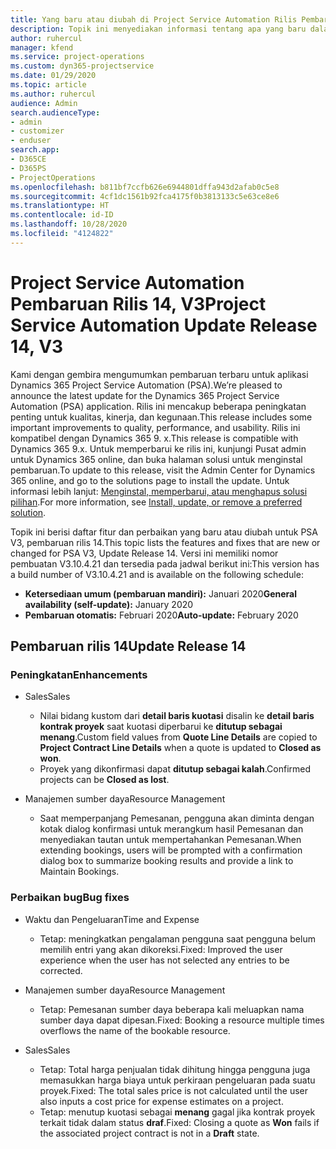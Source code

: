 ```yaml
---
title: Yang baru atau diubah di Project Service Automation Rilis Pembaruan 14, V3
description: Topik ini menyediakan informasi tentang apa yang baru dalam Project Service Automation Rilis Pembaruan 14 V3.
author: ruhercul
manager: kfend
ms.service: project-operations
ms.custom: dyn365-projectservice
ms.date: 01/29/2020
ms.topic: article
ms.author: ruhercul
audience: Admin
search.audienceType:
- admin
- customizer
- enduser
search.app:
- D365CE
- D365PS
- ProjectOperations
ms.openlocfilehash: b811bf7ccfb626e6944801dffa943d2afab0c5e8
ms.sourcegitcommit: 4cf1dc1561b92fca4175f0b3813133c5e63ce8e6
ms.translationtype: HT
ms.contentlocale: id-ID
ms.lasthandoff: 10/28/2020
ms.locfileid: "4124822"
---
```

# <a name="project-service-automation-update-release-14-v3"></a><span data-ttu-id="b5c08-103">Project Service Automation Pembaruan Rilis 14, V3</span><span class="sxs-lookup"><span data-stu-id="b5c08-103">Project Service Automation Update Release 14, V3</span></span>
<span data-ttu-id="b5c08-104">Kami dengan gembira mengumumkan pembaruan terbaru untuk aplikasi Dynamics 365 Project Service Automation (PSA).</span><span class="sxs-lookup"><span data-stu-id="b5c08-104">We’re pleased to announce the latest update for the Dynamics 365 Project Service Automation (PSA) application.</span></span> <span data-ttu-id="b5c08-105">Rilis ini mencakup beberapa peningkatan penting untuk kualitas, kinerja, dan kegunaan.</span><span class="sxs-lookup"><span data-stu-id="b5c08-105">This release includes some important improvements to quality, performance, and usability.</span></span> <span data-ttu-id="b5c08-106">Rilis ini kompatibel dengan Dynamics 365 9. x.</span><span class="sxs-lookup"><span data-stu-id="b5c08-106">This release is compatible with Dynamics 365 9.x.</span></span> <span data-ttu-id="b5c08-107">Untuk memperbarui ke rilis ini, kunjungi Pusat admin untuk Dynamics 365 online, dan buka halaman solusi untuk menginstal pembaruan.</span><span class="sxs-lookup"><span data-stu-id="b5c08-107">To update to this release, visit the Admin Center for Dynamics 365 online, and go to the solutions page to install the update.</span></span> <span data-ttu-id="b5c08-108">Untuk informasi lebih lanjut: [Menginstal, memperbarui, atau menghapus solusi pilihan](https://docs.microsoft.com/power-platform/admin/install-remove-preferred-solution).</span><span class="sxs-lookup"><span data-stu-id="b5c08-108">For more information, see [Install, update, or remove a preferred solution](https://docs.microsoft.com/power-platform/admin/install-remove-preferred-solution).</span></span>

<span data-ttu-id="b5c08-109">Topik ini berisi daftar fitur dan perbaikan yang baru atau diubah untuk PSA V3, pembaruan rilis 14.</span><span class="sxs-lookup"><span data-stu-id="b5c08-109">This topic lists the features and fixes that are new or changed for PSA V3, Update Release 14.</span></span> <span data-ttu-id="b5c08-110">Versi ini memiliki nomor pembuatan V3.10.4.21 dan tersedia pada jadwal berikut ini:</span><span class="sxs-lookup"><span data-stu-id="b5c08-110">This version has a build number of V3.10.4.21 and is available on the following schedule:</span></span>

- <span data-ttu-id="b5c08-111">**Ketersediaan umum (pembaruan mandiri):** Januari 2020</span><span class="sxs-lookup"><span data-stu-id="b5c08-111">**General availability (self-update):** January 2020</span></span>
- <span data-ttu-id="b5c08-112">**Pembaruan otomatis:** Februari 2020</span><span class="sxs-lookup"><span data-stu-id="b5c08-112">**Auto-update:** February 2020</span></span>

## <a name="update-release-14"></a><span data-ttu-id="b5c08-113">Pembaruan rilis 14</span><span class="sxs-lookup"><span data-stu-id="b5c08-113">Update Release 14</span></span>

### <a name="enhancements"></a><span data-ttu-id="b5c08-114">Peningkatan</span><span class="sxs-lookup"><span data-stu-id="b5c08-114">Enhancements</span></span>

- <span data-ttu-id="b5c08-115">Sales</span><span class="sxs-lookup"><span data-stu-id="b5c08-115">Sales</span></span>

     - <span data-ttu-id="b5c08-116">Nilai bidang kustom dari **detail baris kuotasi** disalin ke **detail baris kontrak proyek** saat kuotasi diperbarui ke **ditutup sebagai menang**.</span><span class="sxs-lookup"><span data-stu-id="b5c08-116">Custom field values from **Quote Line Details** are copied to **Project Contract Line Details** when a quote is updated to **Closed as won**.</span></span>
     - <span data-ttu-id="b5c08-117">Proyek yang dikonfirmasi dapat **ditutup sebagai kalah**.</span><span class="sxs-lookup"><span data-stu-id="b5c08-117">Confirmed projects can be **Closed as lost**.</span></span>

- <span data-ttu-id="b5c08-118">Manajemen sumber daya</span><span class="sxs-lookup"><span data-stu-id="b5c08-118">Resource Management</span></span>

     - <span data-ttu-id="b5c08-119">Saat memperpanjang Pemesanan, pengguna akan diminta dengan kotak dialog konfirmasi untuk merangkum hasil Pemesanan dan menyediakan tautan untuk mempertahankan Pemesanan.</span><span class="sxs-lookup"><span data-stu-id="b5c08-119">When extending bookings, users will be prompted with a confirmation dialog box to summarize booking results and provide a link to Maintain Bookings.</span></span>


### <a name="bug-fixes"></a><span data-ttu-id="b5c08-120">Perbaikan bug</span><span class="sxs-lookup"><span data-stu-id="b5c08-120">Bug fixes</span></span>

- <span data-ttu-id="b5c08-121">Waktu dan Pengeluaran</span><span class="sxs-lookup"><span data-stu-id="b5c08-121">Time and Expense</span></span>

     - <span data-ttu-id="b5c08-122">Tetap: meningkatkan pengalaman pengguna saat pengguna belum memilih entri yang akan dikoreksi.</span><span class="sxs-lookup"><span data-stu-id="b5c08-122">Fixed: Improved the user experience when the user has not selected any entries to be corrected.</span></span>

- <span data-ttu-id="b5c08-123">Manajemen sumber daya</span><span class="sxs-lookup"><span data-stu-id="b5c08-123">Resource Management</span></span>

     - <span data-ttu-id="b5c08-124">Tetap: Pemesanan sumber daya beberapa kali meluapkan nama sumber daya dapat dipesan.</span><span class="sxs-lookup"><span data-stu-id="b5c08-124">Fixed: Booking a resource multiple times overflows the name of the bookable resource.</span></span>

- <span data-ttu-id="b5c08-125">Sales</span><span class="sxs-lookup"><span data-stu-id="b5c08-125">Sales</span></span>

     - <span data-ttu-id="b5c08-126">Tetap: Total harga penjualan tidak dihitung hingga pengguna juga memasukkan harga biaya untuk perkiraan pengeluaran pada suatu proyek.</span><span class="sxs-lookup"><span data-stu-id="b5c08-126">Fixed: The total sales price is not calculated until the user also inputs a cost price for expense estimates on a project.</span></span>
     - <span data-ttu-id="b5c08-127">Tetap: menutup kuotasi sebagai **menang** gagal jika kontrak proyek terkait tidak dalam status **draf**.</span><span class="sxs-lookup"><span data-stu-id="b5c08-127">Fixed: Closing a quote as **Won** fails if the associated project contract is not in a **Draft** state.</span></span>

